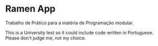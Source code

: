 # Ramen App
Trabalho de Prático para a matéria de Programação modular.

This is a University test so it could include code written in Portuguese.
Please don't judge me, not my choice.